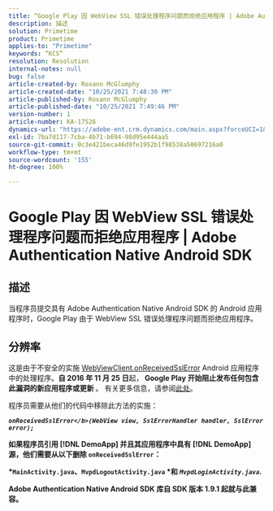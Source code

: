 ```yaml
---
title: “Google Play 因 WebView SSL 错误处理程序问题而拒绝应用程序 | Adobe Authentication Native Android SDK”
description: 描述
solution: Primetime
product: Primetime
applies-to: "Primetime"
keywords: “KCS”
resolution: Resolution
internal-notes: null
bug: false
article-created-by: Roxann McGlumphy
article-created-date: "10/25/2021 7:48:30 PM"
article-published-by: Roxann McGlumphy
article-published-date: "10/25/2021 7:49:46 PM"
version-number: 1
article-number: KA-17526
dynamics-url: "https://adobe-ent.crm.dynamics.com/main.aspx?forceUCI=1&pagetype=entityrecord&etn=knowledgearticle&id=cd131085-cc35-ec11-b6e6-000d3a3485ea"
exl-id: 7ba7d117-7cba-4b71-b694-98d95e444aa5
source-git-commit: 0c3e421beca46d9fe1952b1f98538a50697216a0
workflow-type: tm+mt
source-wordcount: '155'
ht-degree: 100%

---
```


# Google Play 因 WebView SSL 错误处理程序问题而拒绝应用程序 | Adobe Authentication Native Android SDK

## 描述

当程序员提交具有 Adobe Authentication Native Android SDK 的 Android 应用程序时，Google Play 由于 WebView SSL 错误处理程序问题而拒绝应用程序。

## 分辨率


这是由于不安全的实施 [WebViewClient.onReceivedSslError](https://developer.android.com/reference/android/webkit/WebViewClient.html#onReceivedSslError%28android.webkit.WebView,%20android.webkit.SslErrorHandler,%20android.net.http.SslError%29) Android 应用程序中的处理程序。<b>自 </b><b>2016 年 11 月 25 日</b>起，<b> Google Play 开始阻止发布任何包含此漏洞的新应用程序或更新 </b>。 有关更多信息，请参阅[此处](https://support.google.com/faqs/answer/7071387?hl=en)。

程序员需要从他们的代码中移除此方法的实施：

<b>*`onReceivedSslError</b>(WebView view, SslErrorHandler handler, SslError error);`*

如果程序员引用 [!DNL DemoApp] 并且其应用程序中具有 [!DNL DemoApp] 源，他们需要从以下删除 <b>`onReceivedSslError`</b>：

*`MainActivity.java`、`MvpdLogoutActivity.java` *和 *`MvpdLoginActivity.java`.*

Adobe Authentication Native Android SDK 库自 SDK 版本 1.9.1 起就与此兼容。
